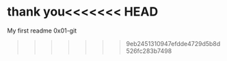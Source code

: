 thank you<<<<<<< HEAD
=======
My first readme
0x01-git
>>>>>>> 9eb2451310947efdde4729d5b8d526fc283b7498
